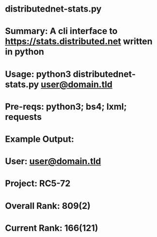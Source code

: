 # distributednet-stats.py
# Summary: A cli interface to https://stats.distributed.net written in python
# Usage: python3 distributednet-stats.py <user@domain.tld>
# Pre-reqs: python3; bs4; lxml; requests
#
# Example Output: 
# User: user@domain.tld
# Project: RC5-72 
# Overall Rank: 809(2) 
# Current Rank: 166(121) 
